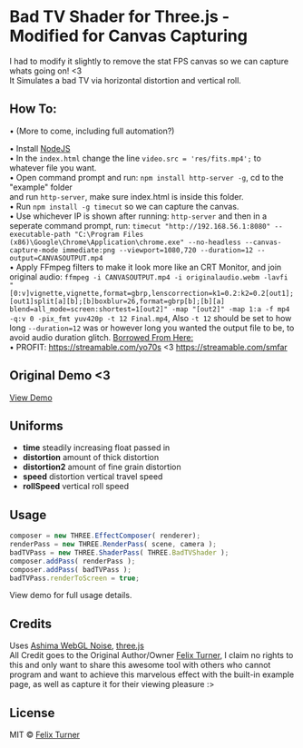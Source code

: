 # Bad TV Shader for Three.js - Modified for Canvas Capturing

I had to modify it slightly to remove the stat FPS canvas so we can capture whats going on! <3                                        
It Simulates a bad TV via horizontal distortion and vertical roll. 

## How To:
• (More to come, including full automation?)    

• Install [NodeJS](https://nodejs.org/en/)                                                                             
• In the `index.html` change the line `video.src = 'res/fits.mp4';` to whatever file you want.                                           
• Open command prompt and run: `npm install http-server -g`, cd to the "example" folder                                                                                  
 and run `http-server`, make sure index.html is inside this folder.                               
• Run `npm install -g timecut` so we can capture the canvas.                                                                         
• Use whichever IP is shown after running: `http-server` and then in a seperate command prompt, run: `timecut "http://192.168.56.1:8080" --executable-path "C:\Program Files (x86)\Google\Chrome\Application\chrome.exe" --no-headless --canvas-capture-mode immediate:png --viewport=1080,720 --duration=12 --output=CANVASOUTPUT.mp4`                                                         
• Apply FFmpeg filters to make it look more like an CRT Monitor, and join original audio: `ffmpeg -i CANVASOUTPUT.mp4 -i originalaudio.webm -lavfi "[0:v]vignette,vignette,format=gbrp,lenscorrection=k1=0.2:k2=0.2[out1];[out1]split[a][b];[b]boxblur=26,format=gbrp[b];[b][a] blend=all_mode=screen:shortest=1[out2]" -map "[out2]" -map 1:a -f mp4 -q:v 0 -pix_fmt yuv420p -t 12 Final.mp4`, Also `-t 12` should be set to how long `--duration=12` was or however long you wanted the output file to be, to avoid audio duration glitch. [Borrowed From Here:](http://oioiiooixiii.blogspot.com/2019/04/ffmpeg-crt-screen-effect.html)                                                                                                  
• PROFIT: https://streamable.com/yo70s <3 https://streamable.com/smfar

## Original Demo <3

[View Demo](http://felixturner.github.io/bad-tv-shader/example/)

## Uniforms
* **time** steadily increasing float passed in
* **distortion** amount of thick distortion
* **distortion2** amount of fine grain distortion
* **speed** distortion vertical travel speed
* **rollSpeed** vertical roll speed


## Usage

```javascript
composer = new THREE.EffectComposer( renderer);
renderPass = new THREE.RenderPass( scene, camera );
badTVPass = new THREE.ShaderPass( THREE.BadTVShader );
composer.addPass( renderPass );
composer.addPass( badTVPass );
badTVPass.renderToScreen = true;
```

View demo for full usage details.

## Credits

Uses [Ashima WebGL Noise](https://github.com/ashima/webgl-noise), [three.js](https://github.com/mrdoob/three.js/)                                  
All Credit goes to the Original Author/Owner [Felix Turner](https://github.com/felixturner/bad-tv-shader), I claim no rights to this and only want to share this awesome tool with others who cannot program and want to achieve this marvelous effect with the built-in example page, as well as capture it for their viewing pleasure :> 

## License

MIT © [Felix Turner](http://airtight.cc)
